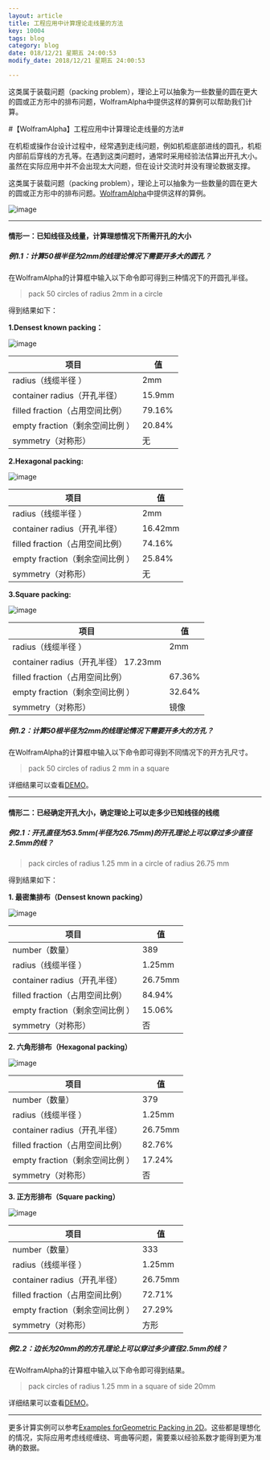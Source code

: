 ```yaml
---
layout: article
title: 工程应用中计算理论走线量的方法
key: 10004
tags: blog
category: blog
date: 018/12/21 星期五 24:00:53 
modify_date: 2018/12/21 星期五 24:00:53 

---
```



这类属于装载问题（packing problem），理论上可以抽象为一些数量的圆在更大的圆或正方形中的排布问题，WolframAlpha中提供这样的算例可以帮助我们计算。

<!--more-->

#【WolframAlpha】工程应用中计算理论走线量的方法#


在机柜或操作台设计过程中，经常遇到走线问题，例如机柜底部进线的圆孔，机柜内部前后穿线的方孔等。在遇到这类问题时，通常时采用经验法估算出开孔大小。虽然在实际应用中并不会出现太大问题，但在设计交流时并没有理论数据支撑。

这类属于装载问题（packing problem），理论上可以抽象为一些数量的圆在更大的圆或正方形中的排布问题。[WolframAlpha](https://www.wolframalpha.com/)中提供这样的算例。

![image](http://wx3.sinaimg.cn/mw690/e3dda551ly1fydlqte4ddj212a0cbjsi.jpg)

* * *

#### 情形一：已知线径及线量，计算理想情况下所需开孔的大小
##### 例1.1：计算50根半径为2mm的线理论情况下需要开多大的圆孔？
在WolframAlpha的计算框中输入以下命令即可得到三种情况下的开圆孔半径。
>pack 50 circles of radius 2mm in a circle

得到结果如下：

**1.Densest known packing：**

![image](http://wx2.sinaimg.cn/small/e3dda551ly1fydm7mq4x2g205k05kt8p.gif)

| 项目 |值  |
| --- | --- |
| radius（线缆半径 ）|  2mm|
| container radius（开孔半径） |15.9mm  |
|filled fraction（占用空间比例）  |79.16%  |
| empty fraction（剩余空间比例 ）|20.84% |
| symmetry（对称形）| 无 |

**2.Hexagonal packing:**

![image](http://wx4.sinaimg.cn/small/e3dda551ly1fydm81dv2cg205k05kdfs.gif)

| 项目 |值  |
| --- | --- |
| radius（线缆半径 ）|  2mm|
| container radius（开孔半径） |16.42mm  |
|filled fraction（占用空间比例）  |74.16%  |
| empty fraction（剩余空间比例 ）|25.84% |
| symmetry（对称形）|无 |


**3.Square packing:**

![image](http://wx4.sinaimg.cn/small/e3dda551ly1fydm8asaiag205k05kaa0.gif)

| 项目 |值  |
| --- | --- |
| radius（线缆半径 ）|  2mm|
| container radius（开孔半径） 17.23mm  |
|filled fraction（占用空间比例）  |67.36%  |
| empty fraction（剩余空间比例 ）|32.64% |
| symmetry（对称形）|镜像|

##### 例1.2：计算50根半径为2mm的线理论情况下需要开多大的方孔？
在WolframAlpha的计算框中输入以下命令即可得到不同情况下的开方孔尺寸。
>pack  50 circles of radius 2 mm  in a square 


详细结果可以查看[DEMO](https://www.wolframalpha.com/input/?i=pack++50+circles+of+radius+2+mm+in+a+square)。

* * *

#### 情形二：已经确定开孔大小，确定理论上可以走多少已知线径的线缆
##### 例2.1：开孔直径为53.5mm(半径为26.75mm)的开孔理论上可以穿过多少直径2.5mm的线？
>pack circles of radius 1.25 mm   in a circle of radius 26.75 mm

得到结果如下：

**1. 最密集排布（Densest known packing）**

![image](http://wx4.sinaimg.cn/small/e3dda551ly1fydn5w7gphg205k05kq2x.gif)


| 项目 |值  |
| --- | --- |
| number（数量） | 389 |
| radius（线缆半径 ）|  1.25mm|
| container radius（开孔半径） |26.75mm  |
|filled fraction（占用空间比例）  |84.94%  |
| empty fraction（剩余空间比例 ）| 15.06% |
| symmetry（对称形）| 否 |

**2. 六角形排布（Hexagonal packing）**

![image](http://wx1.sinaimg.cn/small/e3dda551ly1fydn5zq3ifg205k05kdfr.gif)

| 项目 |值  |
| --- | --- |
| number（数量） | 379 |
| radius（线缆半径 ）|  1.25mm|
| container radius（开孔半径） |26.75mm  |
|filled fraction（占用空间比例）  |82.76%  |
| empty fraction（剩余空间比例 ）| 17.24% |
| symmetry（对称形）| 否 |

**3. 正方形排布（Square packing）**

![image](http://wx3.sinaimg.cn/small/e3dda551ly1fydn64muzug205k05kt8m.gif)


| 项目 |值  |
| --- | --- |
| number（数量） | 333 |
| radius（线缆半径 ）|  1.25mm|
| container radius（开孔半径） |26.75mm  |
|filled fraction（占用空间比例）  |72.71%  |
| empty fraction（剩余空间比例 ）| 27.29% |
| symmetry（对称形）| 方形 |

##### 例2.2：边长为20mm的的方孔理论上可以穿过多少直径2.5mm的线？
在WolframAlpha的计算框中输入以下命令即可得到结果。

>pack circles of radius 1.25 mm in a square of side 20mm


详细结果可以查看[DEMO](https://www.wolframalpha.com/input/?i=pack+circles+of+radius+1.25+mm+in+a+square+of+side+20+mm)。


* * *

更多计算实例可以参考[Examples forGeometric Packing in 2D](https://www.wolframalpha.com/examples/mathematics/geometry/packing-and-covering-problems/geometric-packing-in-2d/)。这些都是理想化的情况，实际应用考虑线缆缠绕、弯曲等问题，需要乘以经验系数才能得到更为准确的数据。




